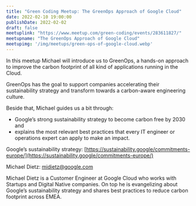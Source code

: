 ```yaml
---
title: "Green Coding Meetup: The GreenOps Approach of Google Cloud"
date: 2022-02-10 19:00:00
publishDate: 2022-02-02
draft: false
meetuplink: "https://www.meetup.com/green-coding/events/283611827/"
meetupname: "The GreenOps Approach of Google Cloud"
meetupimg: '/img/meetups/green-ops-of-google-cloud.webp'
---
```




In this meetup Michael will introduce us to GreenOps, a hands-on approach to improve the carbon footprint of all kind of applications running in the Cloud.

GreenOps has the goal to support companies accelerating their sustainability strategy and transform towards a carbon-aware engineering culture.

Beside that, Michael guides us a bit through:
- Google’s strong sustainability strategy to become carbon free by 2030 and
- explains the most relevant best practices that every IT engineer or operations expert can apply to make an impact.

Google’s sustainability strategy: [https://sustainability.google/commitments-europe/](https://sustainability.google/commitments-europe/)

Michael Dietz:
midietz@google.com

Michael Dietz is a Customer Engineer at Google Cloud who works with Startups and Digital Native companies. On top he is evangelizing about Google’s sustainability strategy and shares best practices to reduce carbon footprint across EMEA.